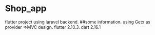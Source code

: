 # Shop_app
flutter project using laravel backend.
##some information.
using Getx as provider =>MVC design.
flutter 2.10.3.
dart 2.16.1
